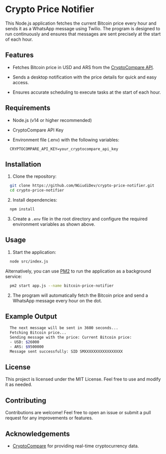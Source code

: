 # Crypto Price Notifier

This Node.js application fetches the current Bitcoin price every hour and sends it as a WhatsApp message using Twilio. The program is designed to run continuously and ensures that messages are sent precisely at the start of each hour.

## Features

- Fetches Bitcoin price in USD and ARS from the [CryptoCompare API](https://min-api.cryptocompare.com/).
- Sends a desktop notification with the price details for quick and easy access.

- Ensures accurate scheduling to execute tasks at the start of each hour.

## Requirements

- Node.js (v14 or higher recommended)

- CryptoCompare API Key

- Environment file (.env) with the following variables:

```env
  CRYPTOCOMPARE_API_KEY=your_cryptocompare_api_key
```

## Installation

1. Clone the repository:

```bash
  git clone https://github.com/NGiudiDev/crypto-price-notifier.git
  cd crypto-price-notifier
```

2. Install dependencies:

```bash
  npm install
```

3. Create a `.env` file in the root directory and configure the required environment variables as shown above.

## Usage

1. Start the application:

```bash
  node src/index.js
```

Alternatively, you can use [PM2](https://pm2.keymetrics.io/) to run the application as a background service:

```bash
  pm2 start app.js --name bitcoin-price-notifier
```

2. The program will automatically fetch the Bitcoin price and send a WhatsApp message every hour on the dot.

## Example Output

```bash
  The next message will be sent in 3600 seconds...
  Fetching Bitcoin price...
  Sending message with the price: Current Bitcoin price:
  - USD: $26000
  - ARS: $9500000
  Message sent successfully: SID SMXXXXXXXXXXXXXXXXX
```

## License

This project is licensed under the MIT License. Feel free to use and modify it as needed.

## Contributing

Contributions are welcome! Feel free to open an issue or submit a pull request for any improvements or features.

## Acknowledgements

- [CryptoCompare](https://min-api.cryptocompare.com/) for providing real-time cryptocurrency data.
